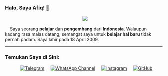 ### Halo, Saya Afiq! 👋

<p align="center">
  <img src="https://media.tenor.com/QRL_d1DsJ7AAAAAM/momoi-blue-archive.gif" />
</p>

<p>
    Saya seorang <strong>pelajar</strong> dan <strong>pengembang</strong> dari <strong>Indonesia</strong>. Walaupun kadang rasa malas datang, semangat saya untuk <strong>belajar hal baru</strong> tidak pernah padam. Saya lahir pada 18 April 2009.
</p>

---

### Temukan Saya di Sini:

<p align="center">
    <a href="https://t.me/AfiqQifa" target="_blank" rel="noopener noreferrer"><img src="https://img.shields.io/badge/Telegram-0088CC?style=for-the-badge&logo=telegram&logoColor=white" alt="Telegram" class="rounded-md"></a>
    <a href="https://whatsapp.com/channel/0029VaoJb11LikgEpNpBty0e" target="_blank" rel="noopener noreferrer"><img src="https://img.shields.io/badge/WhatsApp_Channel-25D366?style=for-the-badge&logo=whatsapp&logoColor=white" alt="WhatsApp Channel" class="rounded-md"></a>
    <a href="https://www.instagram.com/rapikuzu_desu/" target="_blank" rel="noopener noreferrer"><img src="https://img.shields.io/badge/Instagram-E4405F?style=for-the-badge&logo=instagram&logoColor=white" alt="Instagram" class="rounded-md"></a>
    <a href="https://github.com/Rapikz-kwontwol" target="_blank" rel="noopener noreferrer"><img src="https://img.shields.io/badge/GITHUB-181717?style=for-the-badge&logo=github&logoColor=white" alt="GitHub" class="rounded-md"></a>
</p>
